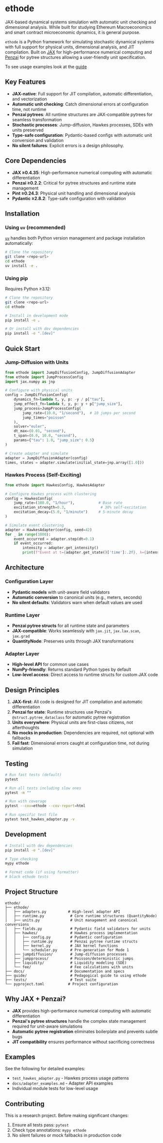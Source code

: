 # ethode

JAX-based dynamical systems simulation with automatic unit checking
and dimensional analysis.  While built for studying Ethereum
Macroeconomics and smart contract microeconomic dynamics, it is
general purpose.

`ethode` is a Python framework for simulating stochastic dynamical
systems with full support for physical units, dimensional analysis,
and JIT compilation. Built on [JAX](https://github.com/google/jax) for
high-performance numerical computing and
[Penzai](https://github.com/google-deepmind/penzai) for pytree
structures allowing a user-friendly unit specification.

To see usage examples look at the [guide](./guide/)

## Key Features

- **JAX-native**: Full support for JIT compilation, automatic differentiation, and vectorization
- **Automatic unit checking**: Catch dimensional errors at configuration time, not runtime
- **Penzai pytrees**: All runtime structures are JAX-compatible pytrees for seamless transformation
- **Stochastic processes**: Jump-diffusion, Hawkes processes, SDEs with units preserved
- **Type-safe configuration**: Pydantic-based configs with automatic unit conversion and validation
- **No silent failures**: Explicit errors is a design philosophy.

## Core Dependencies

- **JAX ≥0.4.35**: High-performance numerical computing with automatic differentiation
- **Penzai ≥0.2.2**: Critical for pytree structures and runtime state management
- **Pint ≥0.24.3**: Physical unit handling and dimensional analysis
- **Pydantic ≥2.8.2**: Type-safe configuration with validation

## Installation

### Using `uv` (recommended)

[`uv`](https://docs.astral.sh/uv/) handles both Python version management and package installation automatically:

```bash
# Clone the repository
git clone <repo-url>
cd ethode
uv install -e .
```

### Using pip

Requires Python ≥3.12:

```bash
# Clone the repository
git clone <repo-url>
cd ethode

# Install in development mode
pip install -e .

# Or install with dev dependencies
pip install -e ".[dev]"
```

## Quick Start

### Jump-Diffusion with Units

```python
from ethode import JumpDiffusionConfig, JumpDiffusionAdapter
from ethode import JumpProcessConfig
import jax.numpy as jnp

# Configure with physical units
config = JumpDiffusionConfig(
    dynamics_fn=lambda t, y, p: -y / p["tau"],
    jump_effect_fn=lambda t, y, p: y + p["jump_size"],
    jump_process=JumpProcessConfig(
        jump_rate=(10.0, "1/second"),  # 10 jumps per second
        jump_times="poisson"
    ),
    solver="euler",
    dt_max=(0.01, "second"),
    t_span=(0.0, 10.0, "second"),
    params={"tau": 1.0, "jump_size": 0.5}
)

# Create adapter and simulate
adapter = JumpDiffusionAdapter(config)
times, states = adapter.simulate(initial_state=jnp.array([1.0]))
```

### Hawkes Process (Self-Exciting)

```python
from ethode import HawkesConfig, HawkesAdapter

# Configure Hawkes process with clustering
config = HawkesConfig(
    jump_rate=(100.0, "1/hour"),           # Base rate
    excitation_strength=0.3,                # 30% self-excitation
    excitation_decay=(5.0, "1/minute")     # 5-minute decay
)

# Simulate event clustering
adapter = HawkesAdapter(config, seed=42)
for _ in range(1000):
    event_occurred = adapter.step(dt=0.1)
    if event_occurred:
        intensity = adapter.get_intensity()
        print(f"Event at t={adapter.get_state()['time']:.2f}, λ={intensity:.4f}")
```

## Architecture

### Configuration Layer
- **Pydantic models** with unit-aware field validators
- **Automatic conversion** to canonical units (e.g., meters, seconds)
- **No silent defaults**: Validators warn when default values are used

### Runtime Layer
- **Penzai pytree structs** for all runtime state and parameters
- **JAX-compatible**: Works seamlessly with `jax.jit`, `jax.lax.scan`, `jax.grad`
- **QuantityNode**: Preserves units through JAX transformations

### Adapter Layer
- **High-level API** for common use cases
- **NumPy-friendly**: Returns standard Python types by default
- **Low-level access**: Direct access to runtime structs for custom JAX code

## Design Principles

1. **JAX-first**: All code is designed for JIT compilation and automatic differentiation
2. **Penzai for state**: Runtime structures use Penzai's `@struct.pytree_dataclass` for automatic pytree registration
3. **Units everywhere**: Physical units are first-class citizens, not afterthoughts
4. **No mocks in production**: Dependencies are required, not optional with fallbacks
5. **Fail fast**: Dimensional errors caught at configuration time, not during simulation

## Testing

```bash
# Run fast tests (default)
pytest

# Run all tests including slow ones
pytest -m ""

# Run with coverage
pytest --cov=ethode --cov-report=html

# Run specific test file
pytest test_hawkes_adapter.py -v
```

## Development

```bash
# Install with dev dependencies
pip install -e ".[dev]"

# Type checking
mypy ethode

# Format code (if using formatter)
# black ethode tests
```

## Project Structure

```
ethode/
├── ethode/
│   ├── adapters.py          # High-level adapter API
│   ├── runtime.py            # Core runtime structures (QuantityNode)
│   ├── units.py              # Unit management and canonical conversions
│   ├── fields.py             # Pydantic field validators for units
│   ├── hawkes/               # Hawkes process implementation
│   │   ├── config.py         # Pydantic configuration
│   │   ├── runtime.py        # Penzai pytree runtime structs
│   │   ├── kernel.py         # JAX kernel functions
│   │   └── scheduler.py      # Pre-generation for Mode 1
│   ├── jumpdiffusion/        # Jump-diffusion processes
│   ├── jumpprocess/          # Poisson/deterministic jumps
│   ├── liquidity/            # Liquidity modeling (SDE)
│   └── fee/                  # Fee calculations with units
├── docs/                     # Documentation and specs
├── guide/                    # Pedagogical guide to using ethode
├── tests/                    # Test suite
└── pyproject.toml           # Project configuration
```

## Why JAX + Penzai?

- **JAX** provides high-performance numerical computing with automatic differentiation
- **Penzai's pytree structures** handle the complex state management required for unit-aware simulations
- **Automatic pytree registration** eliminates boilerplate and prevents subtle bugs
- **JIT compatibility** ensures performance without sacrificing correctness

## Examples

See the following for detailed examples:
- `test_hawkes_adapter.py` - Hawkes process usage patterns
- `docs/adapter_examples.md` - Adapter API examples
- Individual module tests for low-level usage

## Contributing

This is a research project. Before making significant changes:
1. Ensure all tests pass: `pytest`
2. Check type annotations: `mypy ethode`
3. No silent failures or mock fallbacks in production code

